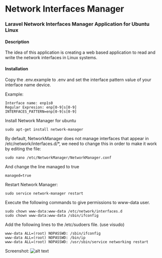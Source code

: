 # Network Interfaces Manager
### Laravel Network Interfaces Manager Application for Ubuntu Linux

#### Description
The idea of this application is creating a web based application to read and write the network interfaces in Linux systems.

#### Installation
Copy the .env.example to .env and set the interface pattern value of your interface name device.

Example:
```
Interface name: enp1s0
Regular Expresion: enp[0-9]s[0-9]
INTERFACES_PATTERN=enp[0-9]s[0-9]
```

Install Network Manager for ubuntu
```
sudo apt-get install network-manager
```

By default, NetworkManager does not manage interfaces that appear in /etc/network/interfaces.d/*, we need to change this in order to make it work by editing the file:
```
sudo nano /etc/NetworkManager/NetworkManager.conf
```

And change the line managed to true
```
managed=true
```
Restart Network Manager:
```
sudo service network-manager restart
```

Execute the following commands to give permissions to www-data user.
```
sudo chown www-data:www-data /etc/network/interfaces.d
sudo chown www-data:www-data /sbin/ifconfig
```

Add the following lines to the /etc/sudoers file. (use visudo)
```
www-data ALL=(root) NOPASSWD: /sbin/ifconfig
www-data ALL=(root) NOPASSWD: /bin/ip
www-data ALL=(root) NOPASSWD: /usr/sbin/service networking restart
```

Screenshot:
![alt text](https://raw.githubusercontent.com/socieboy/nim/master/public/images/screenshot.png)
